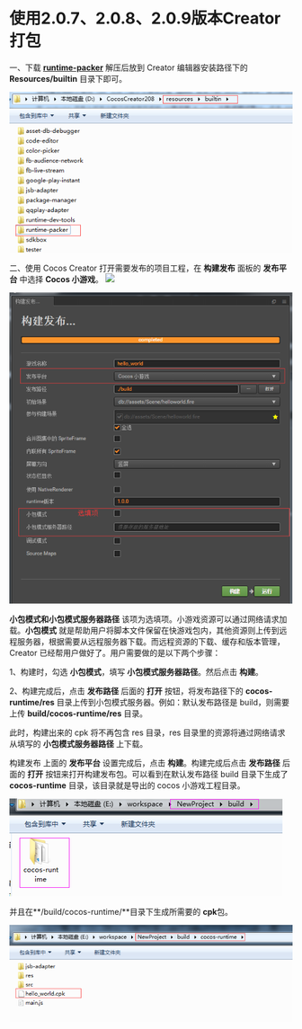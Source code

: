 # 使用2.0.7、2.0.8、2.0.9版本Creator打包

一、下载 [**runtime-packer**](http://test-runtime.cocos.com/cocos-runtime-demo/creator/CocosCreator-v2.0.8-runtime-packer-190301.zip) 解压后放到 Creator 编辑器安装路径下的 **Resources/builtin** 目录下即可。

![](../../../.gitbook/assets/assets_-lzxyndjhcxfe77kp56s_-l_c3mfrvdb4jmgoqxit_-l_c90w8ljiztpwwwheq_runtime-packer-path.jpg)

二、使用 Cocos Creator 打开需要发布的项目工程，在 **构建发布** 面板的 **发布平台** 中选择 **Cocos 小游戏**。 ![](https://github.com/guo-meng/gamebox-global-doc/tree/1d64fde0089a5a5c69bfbb96788c7d7c66ce64ef/you-xi-jie-ru-wen-dang/da-bao-shuo-ming/xiao-you-xi-da-bao/media/build_cpk.jpg)

![](../../../.gitbook/assets/assets_-lzxyndjhcxfe77kp56s_-l_c95qqprkh_v0ug_vw_-l_c9rrltnmohvqqa6im_build_cpk.jpg)

**小包模式和小包模式服务器路径** 该项为选填项。小游戏资源可以通过网络请求加载。**小包模式** 就是帮助用户将脚本文件保留在快游戏包内，其他资源则上传到远程服务器，根据需要从远程服务器下载。而远程资源的下载、缓存和版本管理，Creator 已经帮用户做好了。用户需要做的是以下两个步骤：

1、构建时，勾选 **小包模式**，填写 **小包模式服务器路径**。然后点击 **构建**。

2、构建完成后，点击 **发布路径** 后面的 **打开** 按钮，将发布路径下的 **cocos-runtime/res** 目录上传到小包模式服务器。例如：默认发布路径是 build，则需要上传 **build/cocos-runtime/res** 目录。

此时，构建出来的 cpk 将不再包含 res 目录，res 目录里的资源将通过网络请求从填写的 **小包模式服务器路径** 上下载。

构建发布 上面的 **发布平台** 设置完成后，点击 **构建**。构建完成后点击 **发布路径** 后面的 **打开** 按钮来打开构建发布包。可以看到在默认发布路径 build 目录下生成了 **cocos-runtime** 目录，该目录就是导出的 cocos 小游戏工程目录。

![](../../../.gitbook/assets/assets_-lzxyndjhcxfe77kp56s_-l_c95qqprkh_v0ug_vw_-l_c9lcol-_o_wujmuep_build_cocos-runtime.jpg)

并且在**/build/cocos-runtime/**目录下生成所需要的 **cpk**包。

![](../../../.gitbook/assets/assets_-lzxyndjhcxfe77kp56s_-l_c95qqprkh_v0ug_vw_-l_ca4gaadfttyseaiic_build_cpk_path.jpg)

